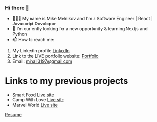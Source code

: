 ### Hi there 👋

- 👨🏼‍💻 My name is Mike Melnikov and I'm a Software Engineer | React | Javascript Developer
- 🌱 I’m currently looking for a new opportunity & learning Nextjs and Python
- 📫 How to reach me:
 1. My LinkedIn profile
[LinkedIn](https://www.linkedin.com/in/mike-mel/)
2. Link to the LIVE portfolio website: 
[Portfolio](https://portfolio-mike.herokuapp.com/)
 3. Email: mihail3197@gmail.com

# Links to my previous projects
- Smart Food
[Live site](https://mikemel31.github.io/SmartFood/)
- Camp With Love
[Live site](https://campproject-mike.herokuapp.com/home)
- Marvel World
[Live site](https://mikesmarvel.herokuapp.com/)


[Resume](https://docs.google.com/document/d/1Dkj_9h9QSagdiHZWci1YqM4ja8odGrbMItT8xGNI_1Y/edit)
